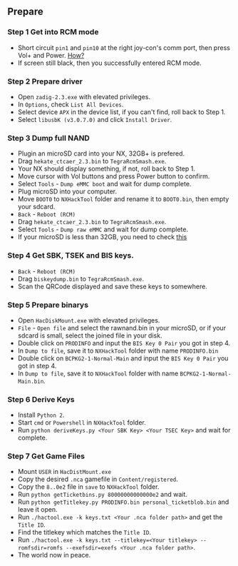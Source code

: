## Prepare

### Step 1 Get into RCM mode
  - Short circuit `pin1` and `pin10` at the right joy-con's comm port, then press Vol+ and Power. [How?](https://gbatemp.net/threads/paperclip-rcm-jig.502087/)
  - If screen still black, then you successfully entered RCM mode.
### Step 2 Prepare driver
  - Open `zadig-2.3.exe` with elevated privileges.
  - In `Options`, check `List All Devices`.
  - Select device `APX` in the device list, if you can't find, roll back to Step 1.
  - Select `libusbK (v3.0.7.0)` and click `Install Driver`.
### Step 3 Dump full NAND
  - Plugin an microSD card into your NX, 32GB+ is prefered.
  - Drag `hekate_ctcaer_2.3.bin` to `TegraRcmSmash.exe`.
  - Your NX should display something, if not, roll back to Step 1.
  - Move cursor with Vol buttons and press Power button to confirm.
  - Select `Tools` - `Dump eMMC boot` and wait for dump complete.
  - Plug microSD into your computer.
  - Move `BOOT0` to `NXHackTool` folder and rename it to `BOOT0.bin`, then empty your sdcard.
  - `Back` - `Reboot (RCM)`
  - Drag `hekate_ctcaer_2.3.bin` to `TegraRcmSmash.exe`.
  - Select `Tools` - `Dump raw eMMC` and wait for dump complete.
  - If your microSD is less than 32GB, you need to check [this](https://gbatemp.net/threads/rcm-payload-hekate-ctcaer-mod.502604/)
### Step 4 Get SBK, TSEK and BIS keys.
  - `Back` - `Reboot (RCM)`
  - Drag `biskeydump.bin` to `TegraRcmSmash.exe`.
  - Scan the QRCode displayed and save these keys to somewhere.
### Step 5 Prepare binarys
  - Open `HacDiskMount.exe` with elevated privileges.
  - `File` - `Open file` and select the rawnand.bin in your microSD, or if your sdcard is small, select the joined file in your disk.
  - Double click on `PRODINFO` and input the `BIS Key 0 Pair` you got in step 4.
  - In `Dump to file`, save it to `NXHackTool` folder with name `PRODINFO.bin`
  - Double click on `BCPKG2-1-Normal-Main` and input the `BIS Key 0 Pair` you got in step 4.
  - In `Dump to file`, save it to `NXHackTool` folder with name `BCPKG2-1-Normal-Main.bin`.
### Step 6 Derive Keys
  - Install `Python 2`.
  - Start `cmd` or `Powershell` in `NXHackTool` folder.
  - Run `python deriveKeys.py <Your SBK Key> <Your TSEC Key>` and wait for complete.
### Step 7 Get Game Files
  - Mount `USER` in `HacDistMount.exe`
  - Copy the desired `.nca` gamefile in `Content/registered`.
  - Copy the `8..0e2` file in `save` to `NXHackTool` folder.
  - Run `python getTicketbins.py 80000000000000e2` and wait.
  - Run `python getTitlekey.py PRODINFO.bin personal_ticketblob.bin` and leave it open.
  - Run `./hactool.exe -k keys.txt <Your .nca folder path>` and get the `Title ID`.
  - Find the titlekey which matches the `Title ID`.
  - Run `./hactool.exe -k keys.txt --titlekey=<Your titlekey> --romfsdir=romfs --exefsdir=exefs <Your .nca folder path>`.
  - The world now in peace.
